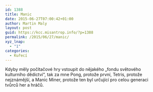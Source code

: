 ```yaml
---
id: 1388
title: Manic
date: 2015-06-27T07:00:42+01:00
author: Martin Maly
layout: post
guid: https://kcc.misantrop.info/?p=1388
permalink: /2015/06/27/manic/
xyz_lnap:
  - "1"
categories:
  - Kuřecí
---
```

Kdyby měly počítačové hry vstoupit do nějakého &#8222;fondu světového kulturního dědictví&#8220;, tak za mne Pong, protože první, Tetris, protože nejznámější, a Manic Miner, protože ten byl určující pro celou generaci tvůrců her a hráčů.